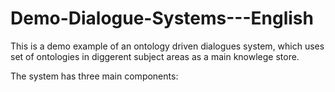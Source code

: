 # Demo-Dialogue-Systems---English
This is a demo example of an ontology driven dialogues system, which uses set of ontologies in diggerent subject areas as a main knowlege store.

The system has three main components: 
